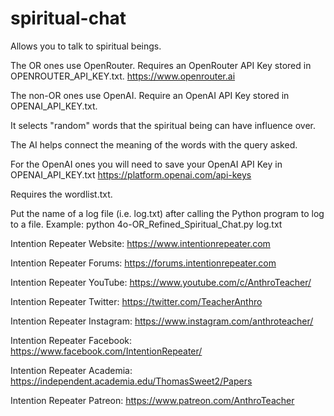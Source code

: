 # spiritual-chat
Allows you to talk to spiritual beings.

The OR ones use OpenRouter. Requires an OpenRouter API Key stored in OPENROUTER_API_KEY.txt.
https://www.openrouter.ai

The non-OR ones use OpenAI. Require an OpenAI API Key stored in OPENAI_API_KEY.txt.

It selects "random" words that the spiritual being can have influence over.

The AI helps connect the meaning of the words with the query asked.

For the OpenAI ones you will need to save your OpenAI API Key in OPENAI_API_KEY.txt
https://platform.openai.com/api-keys

Requires the wordlist.txt.

Put the name of a log file (i.e. log.txt) after calling the Python program to log to a file.
Example: python 4o-OR_Refined_Spiritual_Chat.py log.txt

Intention Repeater Website: https://www.intentionrepeater.com

Intention Repeater Forums: https://forums.intentionrepeater.com

Intention Repeater YouTube: https://www.youtube.com/c/AnthroTeacher/

Intention Repeater Twitter: https://twitter.com/TeacherAnthro

Intention Repeater Instagram: https://www.instagram.com/anthroteacher/

Intention Repeater Facebook: https://www.facebook.com/IntentionRepeater/

Intention Repeater Academia: https://independent.academia.edu/ThomasSweet2/Papers

Intention Repeater Patreon: https://www.patreon.com/AnthroTeacher
